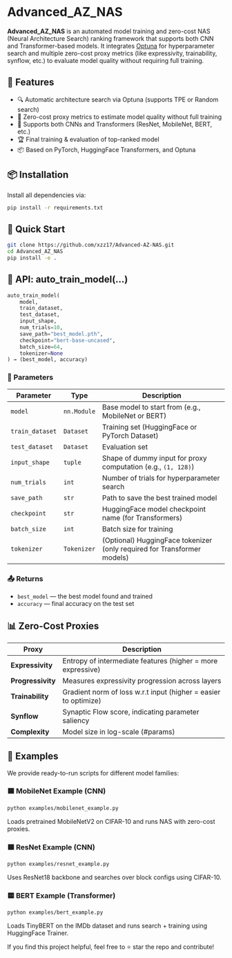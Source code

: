 # Advanced_AZ_NAS

**Advanced_AZ_NAS** is an automated model training and zero-cost NAS (Neural Architecture Search) ranking framework that supports both CNN and Transformer-based models. It integrates [Optuna](https://optuna.org/) for hyperparameter search and multiple zero-cost proxy metrics (like expressivity, trainability, synflow, etc.) to evaluate model quality without requiring full training.

## 🚀 Features

- 🔍 Automatic architecture search via Optuna (supports TPE or Random search)
- 🧠 Zero-cost proxy metrics to estimate model quality without full training
- 🧪 Supports both CNNs and Transformers (ResNet, MobileNet, BERT, etc.)
- 🏆 Final training & evaluation of top-ranked model
- 📦 Based on PyTorch, HuggingFace Transformers, and Optuna

## 📦 Installation

Install all dependencies via:

```bash
pip install -r requirements.txt
```


## 🧪 Quick Start

```bash
git clone https://github.com/xzz17/Advanced-AZ-NAS.git
cd Advanced_AZ_NAS
pip install -e .
```

## 📘 API: auto_train_model(...)

```python
auto_train_model(
    model,
    train_dataset,
    test_dataset,
    input_shape,
    num_trials=10,
    save_path="best_model.pth",
    checkpoint="bert-base-uncased",
    batch_size=64,
    tokenizer=None
) → (best_model, accuracy)
```

### 🔧 Parameters

| Parameter      | Type          | Description                                                               |
|----------------|---------------|---------------------------------------------------------------------------|
| `model`        | `nn.Module`   | Base model to start from (e.g., MobileNet or BERT)                           |
| `train_dataset`| `Dataset`     | Training set (HuggingFace or PyTorch Dataset)                             |
| `test_dataset` | `Dataset`     | Evaluation set                                                            |
| `input_shape`  | `tuple`       | Shape of dummy input for proxy computation (e.g., `(1, 128)`)             |
| `num_trials`   | `int`         | Number of trials for hyperparameter search                                |
| `save_path`    | `str`         | Path to save the best trained model                                       |
| `checkpoint`   | `str`         | HuggingFace model checkpoint name (for Transformers)                      |
| `batch_size`   | `int`         | Batch size for training                                                   |
| `tokenizer`    | `Tokenizer`   | (Optional) HuggingFace tokenizer (only required for Transformer models)   |

### 📤 Returns

- `best_model` — the best model found and trained  
- `accuracy` — final accuracy on the test set

## 📊 Zero-Cost Proxies

| Proxy         | Description                                                              |
|---------------|--------------------------------------------------------------------------|
| **Expressivity**  | Entropy of intermediate features (higher = more expressive)             |
| **Progressivity** | Measures expressivity progression across layers                        |
| **Trainability**  | Gradient norm of loss w.r.t input (higher = easier to optimize)         |
| **Synflow**       | Synaptic Flow score, indicating parameter saliency                      |
| **Complexity**    | Model size in log-scale (#params)                                       |

## 🧪 Examples

We provide ready-to-run scripts for different model families:

### 🟦 MobileNet Example (CNN)

```bash
python examples/mobilenet_example.py
```

Loads pretrained MobileNetV2 on CIFAR-10 and runs NAS with zero-cost proxies.

### 🟦 ResNet Example (CNN)

```bash
python examples/resnet_example.py
```

Uses ResNet18 backbone and searches over block configs using CIFAR-10.

### 🟨 BERT Example (Transformer)

```bash
python examples/bert_example.py
```

Loads TinyBERT on the IMDb dataset and runs search + training using HuggingFace Trainer.



If you find this project helpful, feel free to ⭐ star the repo and contribute!

